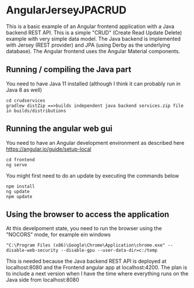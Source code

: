 # AngularJerseyJPACRUD
This is a basic example of an Angular frontend application with a Java backend REST API.
This is a simple "CRUD" (Create Read Update Delete) example with very simple data model. 
The Java backend is implemented with Jersey (REST provider) and JPA (using Derby as the underlying database).
The Angular frontend uses the Angular Material components.

## Running / compiling the Java part
You need to have Java 11 installed (although I think it can probably run in Java 8 as well)
```
cd crudservices
gradlew distZip ==>builds independent java backend services.zip file in builds/distributions 
```

## Running the angular web gui 
You need to have an Angular development environment as described here
https://angular.io/guide/setup-local
```
cd frontend
ng serve
```
You might first need to do an update by executing the commands below
```
npm install
ng update
npm update
```
## Using the browser to access the application
At this develpoment state, 
you need to run the browser using the "NOCORS" mode, for example ein windows
```
"C:\Program Files (x86)\Google\Chrome\Application\chrome.exe" --disable-web-security --disable-gpu --user-data-dir=c:/temp
```
This is needed because the Java backend REST API is deployed at localhost:8080 and the Frontend angular app at localhost:4200.
The plan is to include a next version when I have the time where everything runs on the Java side from localhost:8080
